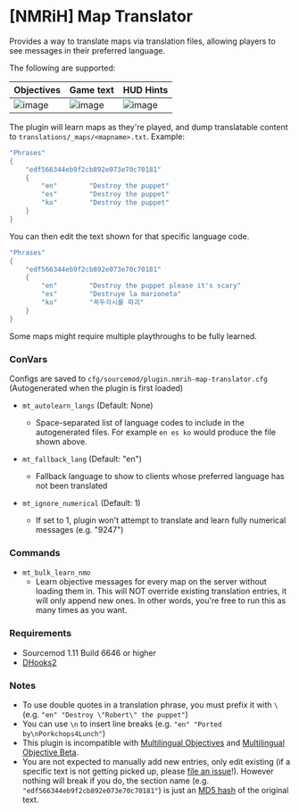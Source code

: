 # [NMRiH] Map Translator


Provides a way to translate maps via translation files, allowing players to see messages in their preferred language. 

The following are supported:

| Objectives | Game text | HUD Hints |
|------------|-----------|-----------|
| ![image](https://user-images.githubusercontent.com/11559683/127247238-c190ae46-24ac-453f-9e59-983bf2e5ba2f.png)        | ![image](https://user-images.githubusercontent.com/11559683/127247367-37e055ee-9c63-42c8-948d-ec4aeae1166f.png)       | ![image](https://user-images.githubusercontent.com/11559683/127247508-0e1fd033-9414-47f8-879c-d5bbd6336fec.png)       |



The plugin will learn maps as they're played, and dump translatable content to `translations/_maps/<mapname>.txt`. Example:

```cpp
"Phrases"
{
	"edf566344eb9f2cb892e073e70c70181"
	{
		"en"		"Destroy the puppet"
		"es"		"Destroy the puppet"
		"ko"		"Destroy the puppet"
	}
}
```

You can then edit the text shown for that specific language code.

```cpp
"Phrases"
{
	"edf566344eb9f2cb892e073e70c70181"
	{
		"en"		"Destroy the puppet please it's scary"
		"es"		"Destruye la marioneta"
		"ko"		"꼭두각시를 파괴"
	}
}
```

Some maps might require multiple playthroughs to be fully learned.

### ConVars

Configs are saved to `cfg/sourcemod/plugin.nmrih-map-translator.cfg` (Autogenerated when the plugin is first loaded)

- `mt_autolearn_langs` (Default: None) 
  - Space-separated list of language codes to include in the autogenerated files. For example `en es ko` would produce the file shown above.

- `mt_fallback_lang` (Default: "en")
  - Fallback language to show to clients whose preferred language has not been translated

- `mt_ignore_numerical` (Default: 1)
  - If set to 1, plugin won't attempt to translate and learn fully numerical messages (e.g. "9247")

### Commands

- `mt_bulk_learn_nmo` 
  - Learn objective messages for every map on the server without loading them in. This will NOT override existing translation entries, it will only append new ones. In other words, you're free to run this as many times as you want.

### Requirements
- Sourcemod 1.11 Build 6646 or higher
- [DHooks2](https://github.com/peace-maker/DHooks2/releases)

### Notes


- To use double quotes in a translation phrase, you must prefix it with `\` (e.g. `"en" "Destroy \"Robert\" the puppet"`)
- You can use `\n` to insert line breaks (e.g. `"en" "Ported by\nPorkchops4Lunch"`)
- This plugin is incompatible with [Multilingual Objectives](https://forums.alliedmods.net/showthread.php?p=2678257) and [Multilingual Objective Beta](https://forums.alliedmods.net/showthread.php?p=2305894).
- You are not expected to manually add new entries, only edit existing (if a specific text is not getting picked up, please [file an issue](https://github.com/dysphie/nmrih-map-translator/issues)!). However nothing will break if you do, the section name (e.g. `"edf566344eb9f2cb892e073e70c70181"`) is just an [MD5 hash](https://www.md5hashgenerator.com) of the original text.

